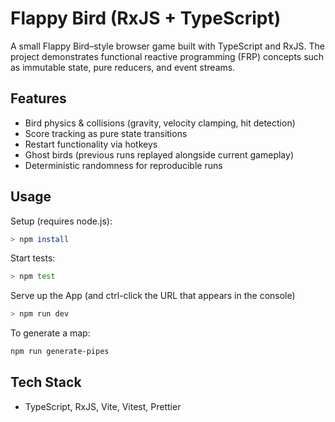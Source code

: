 # Flappy Bird (RxJS + TypeScript)

A small Flappy Bird–style browser game built with TypeScript and RxJS. The project demonstrates functional reactive programming (FRP) concepts such as immutable state, pure reducers, and event streams.

## Features

- Bird physics & collisions (gravity, velocity clamping, hit detection)  
- Score tracking as pure state transitions  
- Restart functionality via hotkeys  
- Ghost birds (previous runs replayed alongside current gameplay)  
- Deterministic randomness for reproducible runs  

## Usage

Setup (requires node.js):

```bash
> npm install
```

Start tests:

```bash
> npm test
```

Serve up the App (and ctrl-click the URL that appears in the console)

```bash
> npm run dev
```

To generate a map:

```bash
npm run generate-pipes
```

## Tech Stack
- TypeScript, RxJS, Vite, Vitest, Prettier


